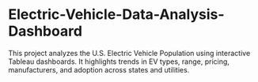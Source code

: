 # Electric-Vehicle-Data-Analysis-Dashboard
This project analyzes the U.S. Electric Vehicle Population using interactive Tableau dashboards. It highlights trends in EV types, range, pricing, manufacturers, and adoption across states and utilities.
